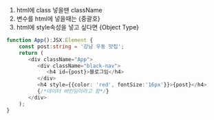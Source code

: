1. html에 class 넣을땐 className
2. 변수를 html에 넣을때는 {중괄호}
3. html에 style속성을 넣고 싶다면 {Object Type}
```Typescript
function App():JSX.Element {  
    const post:string = '강남 우동 맛집';  
    return (  
       <div className="App">  
          <div className="black-nav">  
             <h4 id={post}>블로그임</h4>  
          </div>  
          <h4 style={{color: 'red', fontSize:'16px'}}>{post}</h4>
          {/*데이터 바인딩이라고 함*/}  
       </div>  
    );  
}
```